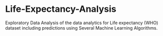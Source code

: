 # Life-Expectancy-Analysis
Exploratory Data Analysis of the data analytics for Life expectancy (WHO) dataset including predictions using Several Machine Learning Algorithms. 
